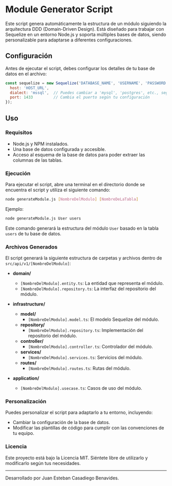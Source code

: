 
# Module Generator Script

Este script genera automáticamente la estructura de un módulo siguiendo la arquitectura DDD (Domain-Driven Design). Está diseñado para trabajar con Sequelize en un entorno Node.js y soporta múltiples bases de datos, siendo personalizable para adaptarse a diferentes configuraciones.

## Configuración

Antes de ejecutar el script, debes configurar los detalles de tu base de datos en el archivo:

```javascript
const sequelize = new Sequelize('DATABASE_NAME', 'USERNAME', 'PASSWORD', {
  host: 'HOST_URL',
  dialect: 'mssql',  // Puedes cambiar a 'mysql', 'postgres', etc., según la base de datos que estés utilizando
  port: 1433         // Cambia el puerto según tu configuración
});
```

## Uso

### Requisitos

- Node.js y NPM instalados.
- Una base de datos configurada y accesible.
- Acceso al esquema de la base de datos para poder extraer las columnas de las tablas.

### Ejecución

Para ejecutar el script, abre una terminal en el directorio donde se encuentra el script y utiliza el siguiente comando:

```bash
node generateModule.js [NombreDelModulo] [NombreDeLaTabla]
```

Ejemplo:

```bash
node generateModule.js User users
```

Este comando generará la estructura del módulo `User` basado en la tabla `users` de tu base de datos.

### Archivos Generados

El script generará la siguiente estructura de carpetas y archivos dentro de `src/api/v1/[NombreDelModulo]`:

- **domain/**
  - `[NombreDelModulo].entity.ts`: La entidad que representa el módulo.
  - `[NombreDelModulo].repository.ts`: La interfaz del repositorio del módulo.

- **infrastructure/**
  - **model/**
    - `[NombreDelModulo].model.ts`: El modelo Sequelize del módulo.
  - **repository/**
    - `[NombreDelModulo].repository.ts`: Implementación del repositorio del módulo.
  - **controller/**
    - `[NombreDelModulo].controller.ts`: Controlador del módulo.
  - **services/**
    - `[NombreDelModulo].services.ts`: Servicios del módulo.
  - **routes/**
    - `[NombreDelModulo].routes.ts`: Rutas del módulo.

- **application/**
  - `[NombreDelModulo].usecase.ts`: Casos de uso del módulo.

### Personalización

Puedes personalizar el script para adaptarlo a tu entorno, incluyendo:

- Cambiar la configuración de la base de datos.
- Modificar las plantillas de código para cumplir con las convenciones de tu equipo.

### Licencia

Este proyecto está bajo la Licencia MIT. Siéntete libre de utilizarlo y modificarlo según tus necesidades.

---

Desarrollado por Juan Esteban Casadiego Benavides.

